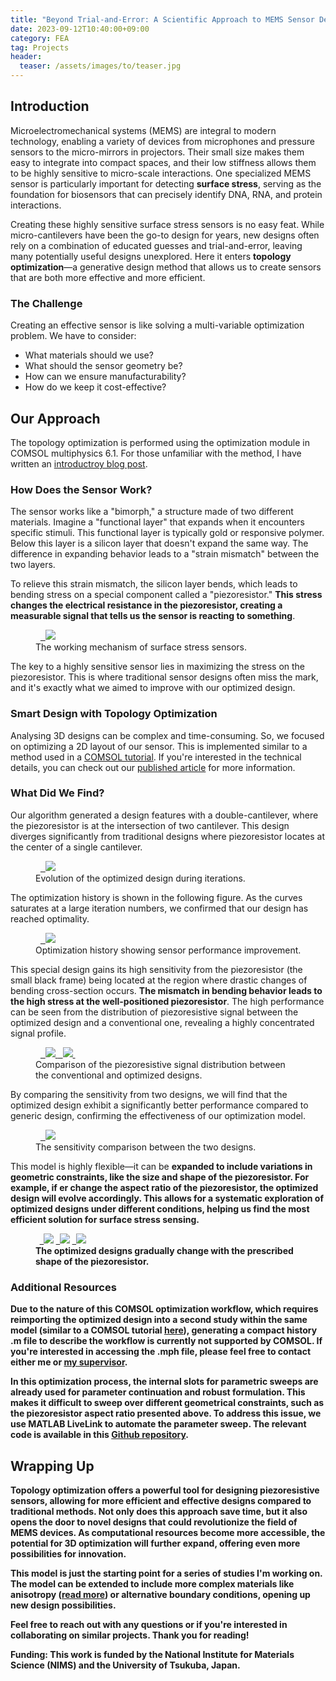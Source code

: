 ```yaml
---
title: "Beyond Trial-and-Error: A Scientific Approach to MEMS Sensor Design"
date: 2023-09-12T10:40:00+09:00
category: FEA
tag: Projects
header:
  teaser: /assets/images/to/teaser.jpg
---
```


## Introduction
Microelectromechanical systems (MEMS) are integral to modern technology, enabling a variety of devices from microphones and pressure sensors to the micro-mirrors in projectors. Their small size makes them easy to integrate into compact spaces, and their low stiffness allows them to be highly sensitive to micro-scale interactions. One specialized MEMS sensor is particularly important for detecting <strong>surface stress</strong>, serving as the foundation for biosensors that can precisely identify DNA, RNA, and protein interactions.

Creating these highly sensitive surface stress sensors is no easy feat. While micro-cantilevers have been the go-to design for years, new designs often rely on a combination of educated guesses and trial-and-error, leaving many potentially useful designs unexplored. Here it enters <strong>topology optimization</strong>—a generative design method that allows us to create sensors that are both more effective and more efficient.

### The Challenge
Creating an effective sensor is like solving a multi-variable optimization problem. We have to consider:

- What materials should we use?
- What should the sensor geometry be?
- How can we ensure manufacturability?
- How do we keep it cost-effective?

## Our Approach
The topology optimization is performed using the optimization module in COMSOL multiphysics 6.1. For those unfamiliar with the method, I have written an [introductroy blog post](https://chaozhuang22.github.io/fea/topology-optimization/).

### How Does the Sensor Work?
The sensor works like a "bimorph," a structure made of two different materials. Imagine a "functional layer" that expands when it encounters specific stimuli. This functional layer is typically gold or responsive polymer. Below this layer is a silicon layer that doesn't expand the same way. The difference in expanding behavior leads to a "strain mismatch" between the two layers.

To relieve this strain mismatch, the silicon layer bends, which leads to bending stress on a special component called a "piezoresistor." <strong>This stress changes the electrical resistance in the piezoresistor, creating a measurable signal that tells us the sensor is reacting to something</strong>.

<figure class="align-center">
  <a href="/assets/images/to/cantilever.png">
  <img src="/assets/images/to/cantilever.png"></a>
  <figcaption>The working mechanism of surface stress sensors.</figcaption>
</figure>

The key to a highly sensitive sensor lies in maximizing the stress on the piezoresistor. This is where traditional sensor designs often miss the mark, and it's exactly what we aimed to improve with our optimized design.

### Smart Design with Topology Optimization
Analysing 3D designs can be complex and time-consuming. So, we focused on optimizing a 2D layout of our sensor. This is implemented similar to a method used in a [COMSOL tutorial](https://www.comsol.jp/model/optimization-of-an-extruded-mbb-beam-75211). If you're interested in the technical details, you can check out our [published article](https://ui.adsabs.harvard.edu/abs/2023arXiv230811143Z/abstract) for more information.

### What Did We Find?
Our algorithm generated a design features with a double-cantilever, where the piezoresistor is at the intersection of two cantilever. This design diverges significantly from traditional designs where piezoresistor locates at the center of a single cantilever.

<figure style="width: 500px" class="align-center">
  <a href="/assets/images/to/anime.gif">
  <img src="/assets/images/to/anime.gif"></a>
  <figcaption>Evolution of the optimized design during iterations.</figcaption>
</figure>

The optimization history is shown in the following figure. As the curves saturates at a large iteration numbers, we confirmed that our design has reached optimality.

<figure style="width: 500px" class="align-center">
  <a href="/assets/images/to/history.png">
  <img src="/assets/images/to/history.png"></a>
  <figcaption>Optimization history showing sensor performance improvement.</figcaption>
</figure>

This special design gains its high sensitivity from the piezoresistor (the small black frame) being located at the region where drastic changes of bending cross-section occurs. <strong>The mismatch in bending behavior leads to the high stress at the well-positioned piezoresistor</strong>.
The high performance can be seen from the distribution of piezoresistive signal between the optimized design and a conventional one, revealing a highly concentrated signal profile.

<figure class="half">
  <a href="/assets/images/to/generic.png">
    <img src="/assets/images/to/generic.png">
  </a>

  <a href="/assets/images/to/optimized.png">
    <img src="/assets/images/to/optimized.png">
  </a>
  <figcaption>Comparison of the piezoresistive signal distribution between the conventional and optimized designs.</figcaption>
</figure>

By comparing the sensitivity from two designs, we will find that the optimized design exhibit a significantly better performance compared to generic design, confirming the effectiveness of our optimization model.

<figure style="width: 500px" class="align-center">
  <a href="/assets/images/to/compare.png">
  <img src="/assets/images/to/compare.png"></a>
  <figcaption>The sensitivity comparison between the two designs.</figcaption>
</figure>

This model is highly flexible—it can be <strong>expanded to include variations in geometric constraints<strong>, like the size and shape of the piezoresistor. For example, if er change the aspect ratio of the piezoresistor, the optimized design will evolve accordingly. This allows for a systematic exploration of optimized designs under different conditions, helping us find the most efficient solution for surface stress sensing.

<figure class="third">
  <a href="/assets/images/to/low.png">
  <img src="/assets/images/to/low.png"></a>

  <a href="/assets/images/to/mid.png">
  <img src="/assets/images/to/mid.png"></a>

  <a href="/assets/images/to/high.png">
  <img src="/assets/images/to/high.png"></a>
  <figcaption>The optimized designs gradually change with the prescribed shape of the piezoresistor.</figcaption>
</figure>

### Additional Resources
Due to the nature of this COMSOL optimization workflow, which requires reimporting the optimized design into a second study within the same model (similar to a COMSOL tutorial [here](https://www.comsol.jp/model/optimization-of-an-extruded-mbb-beam-75211)), generating a compact history .m file to describe the workflow is currently not supported by COMSOL. If you're interested in accessing the .mph file, please feel free to contact either me or [my supervisor](https://samurai.nims.go.jp/profiles/yoshikawa_genki?locale=en).

In this optimization process, the internal slots for parametric sweeps are already used for parameter continuation and robust formulation. This makes it difficult to sweep over different geometrical constraints, such as the piezoresistor aspect ratio presented above. To address this issue, we use MATLAB LiveLink to automate the parameter sweep. The relevant code is available in this [Github repository](https://github.com/Chaozhuang22/COMSOL-MATLAB-livelink).

## Wrapping Up
Topology optimization offers a powerful tool for designing piezoresistive sensors, allowing for more efficient and effective designs compared to traditional methods. Not only does this approach save time, but it also opens the door to novel designs that could revolutionize the field of MEMS devices. As computational resources become more accessible, the potential for 3D optimization will further expand, offering even more possibilities for innovation.

This model is just the starting point for a series of studies I'm working on. The model can be extended to include more complex materials like anisotropy ([read more](https://dx.doi.org/10.1088/2632-959X/acef44)) or alternative boundary conditions, opening up new design possibilities.

Feel free to reach out with any questions or if you're interested in collaborating on similar projects. Thank you for reading!

<strong>Funding</strong>: This work is funded by the National Institute for Materials Science (NIMS) and the University of Tsukuba, Japan.
